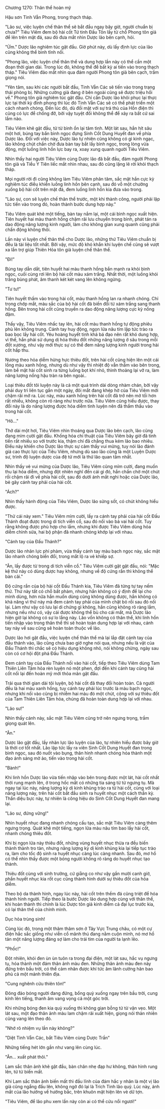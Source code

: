 




Chương 1270: Thân thể hoàn mỹ


Hậu sơn Tinh Vẫn Phong, trong thạch tháp.

"Lão sư, việc luyện chế thân thể sẽ bắt đầu ngay bây giờ, người chuẩn bị chưa?" Tiêu Viêm đem bộ hài cốt Tứ tinh Đấu Tôn lấy từ chỗ Phong tôn giả để lên trên mặt đá, sau đó đưa mắt nhìn Dược lão bên cạnh, hỏi.

"Ừm." Dược lão nghiêm túc gật đầu. Giờ phút này, dù lấy định lực của lão cũng không thể bình tĩnh nổi.

"Phong lão, việc luyện chế thân thể và dung hợp lần này có thể cần một đoạn thời gian dài. Trong lúc đó, không thể để bất kỳ ai tiến vào trong thạch tháp." Tiêu Viêm đảo mắt nhìn qua đám người Phong tôn giả bên cạch, trầm giọng nói.

"Yên tâm, sau khi các người bắt đầu, Tinh Vẫn Các sẽ tiến vào trong trạng thái phòng bị. Những cường giả đang ở bên ngoài cũng sẽ được triệu hồi về." Phong tôn giả nghiêm túc gật đầu. Chỉ cần Dược lão khôi phục lại thực lực tại thời kỳ đỉnh phong thì lúc đó Tinh Vẫn Các sẽ có thể phát triển một cách nhanh chóng. Đến lúc đó, dù đối mặt với sự trả thù của Hồn điện thì cũng có lực để chống đỡ, bởi vậy tuyệt đối không thể để xảy ra bất cứ sai lầm nào.

Tiêu Viêm khẽ gật đầu, từ từ bình ổn lại tâm tình. Một lát sau, hắn hít sâu một hơi, búng tay bắn bình ngọc đựng Sinh Cốt Dung Huyết đan về phía Dược lão. Đối với việc này, Dược lão tự nhiên cũng không có gì kinh ngạc, lão không chút chần chờ đưa bàn tay bắt lấy bình ngọc, trong lòng vừa động, một luồng linh hồn lực bay ra, xoay xung quanh người Tiêu Viêm.

Nhìn thấy hai người Tiêu Viêm cùng Dược lão đã bắt đầu, đám người Phong tôn giả và Tiểu Y Tiên liếc mắt nhìn nhau, sau đó cũng lặng lẽ rời khỏi thạch tháp.

Mọi người rời đi cũng không làm Tiêu Viêm phân tâm, sắc mặt hắn cực kỳ nghiêm túc điều khiển luồng linh hồn bên cạnh, sau đó vỗ một chưởng xuống bộ hài cốt trên mặt đá, đem luồng linh hồn kia đưa vào trong.

"Lão sư, con sẽ luyện chế thân thể trước, một khi thành công, người phải lập tức tiến vào trong đó, hoàn thành bước dung hợp này."

Tiêu Viêm quát khẽ một tiếng, bàn tay nắm lại, một cái bình ngọc xuất hiện. Tiên huyết hai màu thanh hồng chậm rãi lưu chuyển trong bình, phát tán ra dao động năng lượng kinh người, làm cho không gian xung quanh cũng phải chấn động không thôi.

Lần này vì luyện chế thân thể cho Dược lão, những thứ Tiêu Viêm chuẩn bị đều là tài liệu tốt nhất. Bởi vậy, mức độ khó khắn khi luyện chế cũng sẽ vượt xa lần trợ giúp Thiên Hỏa tôn giả luyện chế thân thể.

"Đi!"

Búng tay dẫn dắt, tiên huyết hai màu thanh hồng bắn mạnh ra khỏi bình ngọc, cuối cùng rơi lên bộ hài cốt màu xám trắng. Nhất thời, một luồng khói trắng bùng phát, âm thanh két két vang lên không ngừng.

"Tư tư!"

Tiên huyết thấm vào trong hài cốt, màu thanh hồng lan ra nhanh chóng. Chỉ trong chớp mắt, màu sắc của bộ hài cốt đã biến đổi từ xám trắng sang thanh hồng. Bên trong hài cốt cũng truyền ra dao động năng lượng cực kỳ nồng đậm.

Thấy vậy, Tiêu Viêm nhấc tay lên, hài cốt màu thanh hồng tự động phiêu phù lên không trung. Cánh tay huy động, ngọn lửa nâu tím lập tức trào ra bao bọc lấy hài cốt. Yêu hoàng huyết tinh khá bá đạo nên rất khó dung hợp, vì thế, hắn phải sử dụng dị hỏa thiêu đốt những năng lượng ở sâu trong mỗi đốt xương, như vậy mới thực sự có thể đem năng lượng kinh người trong hài cốt hấp thu.

Nương theo hỏa diễm hừng hực thiêu đốt, trên hài cốt cũng hiện lên một cái lồng màu xanh hồng, nhưng dù như vậy thì nhiệt độ vẫn thấm vào bên trong, làm bề mặt hài cốt sinh ra từng luồng bọt khí nhỏ, thình thoảng lại vỡ ra, làm năng lượng nồng hậu tràn ra bên ngoài..

Loại thiêu đốt tôi luyện này là cả một quá trình dài dòng nhàm chán, bởi vậy phải duy trì liên tục gần một ngày, đôi mắt đang khép hờ của Tiêu Viêm mới chậm rãi mở ra. Lúc này, màu xanh hồng trên hài cốt đã trở nên mờ tối hơn rất nhiều, không còn rõ ràng như trước nữa. Tiêu Viêm cũng hiểu được, thay đổi này là do năng lượng được hỏa diễm tinh luyện nên đã thẩm thấu vào trong hài cốt.

"Hô..."

Thở dài một hơi, Tiêu Viêm nhìn thoáng qua Dược lão bên cạch, lão cũng đang mỉm cười gật đầu. Khống hỏa chi thuật của Tiêu Viêm bây giờ đã tinh tiến rất nhiều so với trước kia, thậm chí đã chẳng thua kém lão bao nhiêu. Điều này khiến cho Dược lão thực sự cảm thấy vui mừng, tuy nói lão đánh giá cao thực lực của Tiêu Viêm, nhưng dù sao lão cũng là một Luyện Dược sư, trình độ luyện dược của đệ tử mới là thứ lão quan tâm nhất.

Nhìn thấy vẻ vui mừng của Dược lão, Tiêu Viêm cũng mỉm cười, đang muốn thu lại hỏa diễm, nhưng đột nhiên nghĩ đến cái gì đó, hắn chần chờ một chút rồi chậm rãi đi về phía hài cốt, sau đó dưới ánh mắt nghi hoặc của Dược lão, bẻ gãy cánh tay phải của hài cốt.

"Ách?"

Nhìn thấy hành động của Tiêu Viêm, Dược lão sửng sốt, có chút không hiểu được.

"Thử cái này xem." Tiêu Viêm mỉm cười, lấy ra cánh tay phải của hài cốt Đấu Thánh đoạt được trong di tích viễn cổ, sau đó nối vào bả vai hài cốt. Tuy rằng không được phù hợp cho lắm, nhưng khi được Tiêu Viêm dùng hỏa diễm chỉnh sửa, hai bộ phận đã nhanh chóng khớp lại với nhau.

"Cánh tay của Đấu Thánh?"

Dược lão nhãn lực phi phàm, vừa thấy cánh tay màu bạch ngọc này, sắc mặt lão nhanh chóng biến đổi, trong mắt lộ ra vẻ khiếp sợ.

"Ân, lấy được từ trong di tích viễn cổ." Tiêu Viêm cười gật gật đầu, nói: "Mặc kệ thứ này có dùng được hay không, nhưng về độ cứng rắn thì không thể bàn cãi."

Độ cứng rắn của bộ hài cốt Đấu Thánh kia, Tiêu Viêm đã từng tự tay nếm thử. Thứ này tất có chỗ bất phàm, nhưng hắn không có ý định để lại cho mình dùng, hơn nữa hắn muốn dùng cũng không dùng được, hắn không có khả năng vì thứ này mà đem cánh tay phải của mình chặt bỏ rồi sau đó nối lại. Làm như vậy có lưu lại di chứng gì không, hắn cũng không rõ ràng lắm, nhưng nếu như có, vậy cái được không thể bù cho cái mất, mà Dược lão hiện giờ lại không có sự lo lắng này. Lão vốn không có thân thể, khi linh hồn tiến nhập vào trong thân thể thì sẽ hoàn toàn dung hợp lại với nhau, cánh tay này về sau cũng sẽ hoàn toàn thuộc về lão.

Dược lão hơi gật đầu, việc luyện chế thân thể mà lại lắp đặt cánh tay của đấu thánh vào, lão cũng chưa bao giờ nghe nói qua, nhưng nếu là vật của Đấu Thánh thì chắc sẽ có hiệu dụng không nhỏ, nói không chừng, ngày sau còn có cơ hội đột phá Đấu Thánh.

Đem cánh tay của Đấu Thánh nối vào hài cốt, tiếp theo Tiêu Viêm dùng Tam Thiên Liên Tâm hỏa rèn luyện nó một phen, đợi đến khi cánh tay cũng hài cốt nối lại đến hoàn mỹ mới thỏa mãn gật đầu.

Trải qua thời gian dài tôi luyện, bộ hài cốt đã thay đổi hoàn toàn. Cả người đều là hai màu xanh hồng, tuy cánh tay phải lúc trước là màu bạch ngọc, nhưng khi nối vào cũng bị nhiễm hai màu đó một chút, cộng với sự thiêu đốt của Tam Thiên Liên Tâm hỏa, chúng đã hoàn toàn dung hợp lại với nhau.

"Lão sư!"

Nhìn thấy cảnh này, sắc mặt Tiêu Viêm cũng trở nên ngưng trọng, trầm giọng quát lên.

"Ân."

Dược lão gật đầu, lấy nhãn lực lão luyện của lão, tự nhiên hiểu được bây giờ là thời cơ tốt nhất. Lão lập tức lấy ra viên Sinh Cốt Dung Huyết đan trong bình ngọc, sau đó nuốt vào bụng, thân hình nhanh chóng hóa thành một đạo ánh sáng mờ ảo, tiến vào trong hài cốt.

"Bành!"

Khi linh hồn Dược lão vừa tiến nhập vào bên trong được một lát, hài cốt nhất thời rung mạnh lên, ở trong hốc mắt có những tia sáng từ từ ngưng tụ. Mà ngay tại lúc này, năng lượng kỳ dị kinh khủng trào ra từ hài cốt, cùng với loại năng lượng này, trên hài cốt bắt đầu sinh ra huyết nhục một cách thần kỳ. Thần diệu bực này, tự nhiên là công hiệu do Sinh Cốt Dung Huyết đan mang lại.

"Lão sư, đứng vững!"

Nhìn huyết nhục đang nhanh chóng cấu tạo, sắc mặt Tiêu Viêm càng thêm ngưng trọng. Quát khẽ một tiếng, ngọn lửa màu nâu tím bao lấy hài cốt, nhanh chóng thiêu đốt.

Khi bị ngọn lửa này thiêu đốt, những vùng huyết nhục thừa ra đều biến thành thành tro tàn, nhưng năng lượng kỳ dị kinh khủng kia lại tiếp tục trào ra, làm cho tốc độ sinh ra huyết nhục càng lúc càng nhanh. Sau đó, mơ hồ có thể nhìn thấy được một bóng người không rõ ràng do huyết nhục tạo thành.

Thiêu đốt cùng với sinh trưởng, cứ giằng co như vậy gần mười canh giờ, phần huyết nhục kia rốt cục cũng thành hình dưới sự thiêu đốt của hỏa diễm.

Theo bộ da thành hình, ngay lúc này, hài cốt trên thềm đá cũng triệt để hóa thành hình người. Tiếp theo là bước Dược lão dung hợp cùng với thân thể, khi hoàn thành thì chính là lúc Dược tôn giả kinh diễm cả đại lục trước kia, có lại thân thể của chính mình.

Dục hỏa trùng sinh!

Cùng lúc đó, trong một thâm thâm sơn ở Tây Vực Trung châu, có một cự điện hắc sắc giống như viễn cổ mãnh thú đang nằm cuộn mình, nó mơ hồ tản một năng lượng đáng sợ làm cho trái tim của người ta lạnh lẽo.

"Phốc!"

Đột nhiên, khói đen ùn ùn tuôn ra trong đại điện, một lát sau, hắc vụ ngưng tụ, hóa thành một đám thân ảnh màu đen. Những thân ảnh màu đen này đứng trên bầu trời, có thể cảm nhân được khí tức âm lãnh cường hãn bao phủ cả một mảnh thiên địa.

"Cung nghênh cửu thiên tôn!"

Đông đảo bóng người đang đứng, bổng quỳ xuống ngay trên bầu trời, cung kính lên tiếng, thanh âm vang vọng cả một góc trời.

Khi những bóng đen kia quỳ xuống thì không gian bỗng từ từ vặn vẹo. Một lát sau, một đạo thân ảnh màu lam chậm rãi xuất hiện, giọng nói thản nhiên cũng vang lên theo đó.

"Nhớ rõ nhiệm vụ lần này không?"

"Diệt Tinh Vẫn Các, bắt Tiêu Viêm cùng Dược Trần"

Những tiếng hét lớn gần như vang lên cùng lúc.

"Ân... xuất phát thôi."

Lam sắc thân ảnh khẽ gật đầu, bàn chân nhẹ đạp hư không, thân hình rung lên, từ từ biến mất.

Khi Lam sắc thân ảnh biến mất thì đầu lĩnh của đám hắc y nhân là một vị lão giả cũng ngẩng đầu lên, không ngờ đó lại là Trích Tinh lão quỷ. Lúc này, ánh mắt của lão hướng về hướng bắc, trên khuôn mặt hiện lên vẻ dữ tợn.

"Tiêu Viêm, để lão phu xem lần này còn ai có thể cứu nổi ngươi!"




